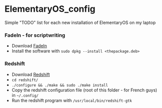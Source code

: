 # ElementaryOS_config
Simple "TODO" list for each new installation of ElementaryOS on my laptop

### FadeIn - for scriptwriting

*	Download [FadeIn](http://www.fadeinpro.com/page.pl?content=download)
*	Install the software with ```sudo dpkg --install <thepackage.deb>```

### Redshift

*	Download [Redshift](https://github.com/jonls/redshift/releases)
*	```cd redshift/```
*	```./configure && ./make && sudo ./make install```
*	Copy the redshift configuration file (root of this folder - for French guys) in ```~/.config/```
*	Run the redshift program with ```/usr/local/bin/redshift-gtk```
